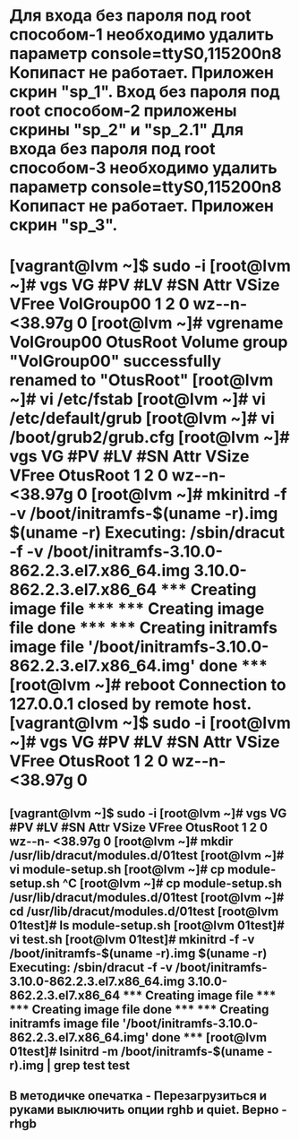 Для входа без пароля под root способом-1 необходимо удалить параметр console=ttyS0,115200n8 Копипаст не работает. Приложен скрин "sp_1".
Вход без пароля под root способом-2 приложены скрины "sp_2" и "sp_2.1"
Для входа без пароля под root способом-3 необходимо удалить параметр console=ttyS0,115200n8 Копипаст не работает. Приложен скрин "sp_3".
==================================================================================================
[vagrant@lvm ~]$ sudo -i
[root@lvm ~]# vgs
  VG         #PV #LV #SN Attr   VSize   VFree
  VolGroup00   1   2   0 wz--n- <38.97g    0 
[root@lvm ~]# vgrename VolGroup00 OtusRoot
  Volume group "VolGroup00" successfully renamed to "OtusRoot"
[root@lvm ~]# vi /etc/fstab 
[root@lvm ~]# vi /etc/default/grub 
[root@lvm ~]# vi /boot/grub2/grub.cfg 
[root@lvm ~]# vgs
  VG       #PV #LV #SN Attr   VSize   VFree
  OtusRoot   1   2   0 wz--n- <38.97g    0 
[root@lvm ~]# mkinitrd -f -v /boot/initramfs-$(uname -r).img $(uname -r)
Executing: /sbin/dracut -f -v /boot/initramfs-3.10.0-862.2.3.el7.x86_64.img 3.10.0-862.2.3.el7.x86_64
*** Creating image file ***
*** Creating image file done ***
*** Creating initramfs image file '/boot/initramfs-3.10.0-862.2.3.el7.x86_64.img' done ***
[root@lvm ~]# reboot
Connection to 127.0.0.1 closed by remote host.
[vagrant@lvm ~]$ sudo -i
[root@lvm ~]# vgs
  VG       #PV #LV #SN Attr   VSize   VFree
  OtusRoot   1   2   0 wz--n- <38.97g    0 
==========================================================================================================
[vagrant@lvm ~]$ sudo -i
[root@lvm ~]# vgs
  VG       #PV #LV #SN Attr   VSize   VFree
  OtusRoot   1   2   0 wz--n- <38.97g    0 
[root@lvm ~]# mkdir /usr/lib/dracut/modules.d/01test
[root@lvm ~]# vi module-setup.sh
[root@lvm ~]# cp module-setup.sh ^C
[root@lvm ~]# cp module-setup.sh /usr/lib/dracut/modules.d/01test
[root@lvm ~]# cd /usr/lib/dracut/modules.d/01test
[root@lvm 01test]# ls
module-setup.sh
[root@lvm 01test]# vi test.sh
[root@lvm 01test]# mkinitrd -f -v /boot/initramfs-$(uname -r).img $(uname -r)
Executing: /sbin/dracut -f -v /boot/initramfs-3.10.0-862.2.3.el7.x86_64.img 3.10.0-862.2.3.el7.x86_64
*** Creating image file ***
*** Creating image file done ***
*** Creating initramfs image file '/boot/initramfs-3.10.0-862.2.3.el7.x86_64.img' done ***
[root@lvm 01test]# lsinitrd -m /boot/initramfs-$(uname -r).img | grep test
test
-------------------------------------------------------------------------------------------
В методичке опечатка - Перезагрузиться и руками выключить опции rghb и quiet. Верно - rhgb
-------------------------------------------------------------------------------------------

